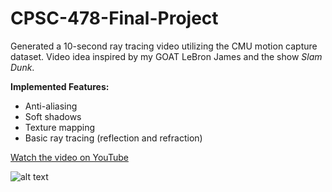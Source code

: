 # CPSC-478-Final-Project

Generated a 10-second ray tracing video utilizing the CMU motion capture dataset. Video idea inspired by my GOAT LeBron James and the show *Slam Dunk*.

**Implemented Features:**
- Anti-aliasing
- Soft shadows
- Texture mapping
- Basic ray tracing (reflection and refraction)

[Watch the video on YouTube](https://www.youtube.com/watch?v=8S4YsUGGLp8)

![alt text](The%20Final%20Slam%20Dunk.ppm)
